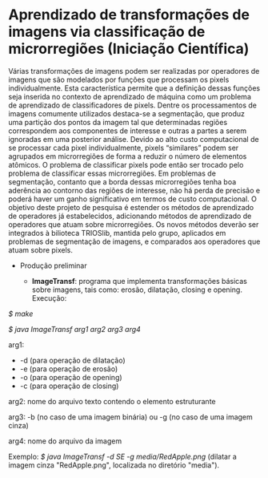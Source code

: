 # Aprendizado de transformações de imagens via classificação de microrregiões (Iniciação Científica)
Várias transformações de imagens podem ser realizadas por operadores de imagens que são modelados por funções que processam os pixels individualmente. Esta caracterı́stica permite que a definição dessas funções seja inserida no contexto de aprendizado de máquina como um problema de aprendizado de classificadores de pixels. Dentre os processamentos de imagens comumente utilizados destaca-se a segmentação, que produz uma partição dos pontos da imagem tal que determinadas regiões correspondem aos componentes de interesse e outras a partes a serem ignoradas em uma posterior análise. Devido ao alto custo computacional de se processar cada pixel individualmente, pixels “similares” podem ser agrupados em microrregiões de forma a reduzir o número de elementos atômicos. O problema de classificar pixels pode então ser trocado pelo problema de classificar essas microrregiões. Em problemas de segmentação, contanto que a borda dessas microrregiões tenha boa aderência ao contorno das regiões de interesse, não há perda de precisão e poderá haver um ganho significativo em termos de custo computacional. O objetivo deste projeto de pesquisa é estender os métodos de aprendizado de operadores já estabelecidos, adicionando métodos de aprendizado de operadores que atuam sobre microrregiões. Os novos métodos deverão ser integrados à bilioteca TRIOSlib, mantida pelo grupo, aplicados em problemas de segmentação de imagens, e comparados aos operadores que atuam sobre pixels. 

* Produção preliminar 

  * **ImageTransf**: programa que implementa transformações básicas sobre imagens, tais como: erosão, dilatação, closing e opening. Execução:
  
*$ make*

*$ java ImageTransf arg1 arg2 arg3 arg4*

arg1: 
  * -d (para operação de dilatação) 
  * -e (para operação de erosão)
  * -o (para operação de opening) 
  * -c (para operação de closing)

arg2: nome do arquivo texto contendo o elemento estruturante

arg3: -b (no caso de uma imagem binária) ou -g (no caso de uma imagem cinza) 

arg4: nome do arquivo da imagem

Exemplo: *$ java ImageTransf -d SE -g media/RedApple.png*
(dilatar a imagem cinza "RedApple.png", localizada no diretório "media").
